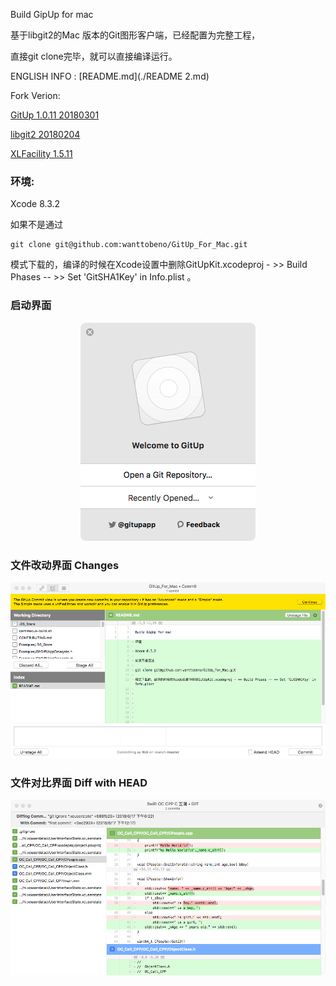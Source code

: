 
Build GipUp for mac

基于libgit2的Mac 版本的Git图形客户端，已经配置为完整工程，

直接git clone完毕，就可以直接编译运行。

ENGLISH INFO : [README.md](./README 2.md)

Fork Verion: 

[GitUp 1.0.11 20180301](https://github.com/git-up/GitUp/releases)

[libgit2 20180204](https://github.com/git-up/libgit2)

[XLFacility 1.5.11](https://github.com/swisspol/XLFacility)


### 环境:

Xcode 8.3.2

如果不是通过  

```
git clone git@github.com:wanttobeno/GitUp_For_Mac.git
```

模式下载的，编译的时候在Xcode设置中删除GitUpKit.xcodeproj - >> Build Phases -- >> Set 'GitSHA1Key' in Info.plist 。



### 启动界面
<p align="center">
<img src="./snatshot1.png" />
</p>




### 文件改动界面  Changes


<p align="center">
<img src="./snatshot2.png"/>
</p>


### 文件对比界面 Diff with HEAD 

<p align="center">
<img src="./snatshot3.png"/>
</p>

















